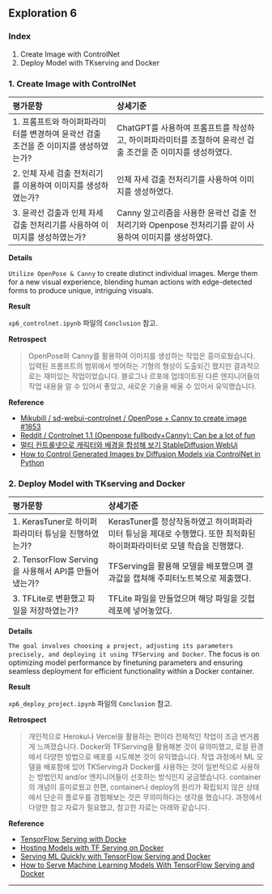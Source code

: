 ## Exploration 6

### Index

1. Create Image with ControlNet
2. Deploy Model with TKserving and Docker

### 1. Create Image with ControlNet

| 평가문항  | 상세기준 | 
| :--- | :--- | 
| 1. 프롬프트와 하이퍼파라미터를 변경하여 윤곽선 검출 조건을 준 이미지를 생성하였는가? | ChatGPT를 사용하여 프롬프트를 작성하고, 하이퍼파라미터를 조절하여 윤곽선 검출 조건을 준 이미지를 생성하였다. | 
| 2. 인체 자세 검출 전처리기를 이용하여 이미지를 생성하였는가? | 인체 자세 검출 전처리기를 사용하여 이미지를 생성하였다. |   
| 3. 윤곽선 검출과 인체 자세 검출 전처리기를 사용하여 이미지를 생성하였는가? | Canny 알고리즘을 사용한 윤곽선 검출 전처리기와 Openpose 전처리기를 같이 사용하여 이미지를 생성하였다. | 

**Details**

`Utilize OpenPose & Canny` to create distinct individual images. Merge them for a new visual experience, blending human actions with edge-detected forms to produce unique, intriguing visuals.

**Result** 

`xp6_controlnet.ipynb` 파일의 `Conclusion` 참고.  

**Retrospect**

> OpenPose와 Canny를 활용하여 이미지를 생성하는 작업은 흥미로웠습니다. 입력된 프롬프트의 범위에서 벗어하는 기형의 형상이 도출되긴 했지만 결과적으로는 재미있는 작업이었습니다. 블로그나 르포에 업데이트된 다른 엔지니어들의 작업 내용을 알 수 있어서 좋았고, 새로운 기술을 배울 수 있어서 유익했습니다. 

**Reference**

* [Mikubill / sd-webui-controlnet / OpenPose + Canny to create image #1853](https://github.com/Mikubill/sd-webui-controlnet/discussions/1853)
* [Reddit / Controlnet 1.1 (Openpose fullbody+Canny): Can be a lot of fun](https://www.reddit.com/r/StableDiffusion/comments/12nnwo7/controlnet_11_openpose_fullbodycanny_can_be_a_lot/)
* [멀티 컨트롤넷으로 캐릭터와 배경을 합성해 보기 StableDiffusion WebUi](https://blog.naver.com/PostView.naver?blogId=dk3dcg&logNo=223039145360)
* [How to Control Generated Images by Diffusion Models via ControlNet in Python](https://thepythoncode.com/article/control-generated-images-with-controlnet-with-huggingface)

### 2. Deploy Model with TKserving and Docker

| 평가문항  | 상세기준 | 
| :--- | :--- | 
| 1. KerasTuner로 하이퍼파라미터 튜닝을 진행하였는가? | KerasTuner를 정상작동하였고 하이퍼파라미터 튜닝을 제대로 수행했다. 또한 최적화된 하이퍼파라미터로 모델 학습을 진행했다. | 
| 2. TensorFlow Serving을 사용해서 API를 만들어냈는가? | TFServing을 활용해 모델을 배포했으며 결과값을 캡쳐해 주피터노트북으로 제출했다. |   
| 3. TFLite로 변환했고 파일을 저장하였는가? | TFLite 파일을 만들었으며 해당 파일을 깃헙 레포에 넣어놓았다. | 

**Details**

`The goal involves choosing a project, adjusting its parameters precisely, and deploying it using TFServing and Docker`. The focus is on optimizing model performance by finetuning parameters and ensuring seamless deployment for efficient functionality within a Docker container.

**Result** 

`xp6_deploy_project.ipynb` 파일의 `Conclusion` 참고.  

**Retrospect**

> 개인적으로 Heroku나 Vercel을 활용하는 편이라 전체적인 작업이 조금 번거롭게 느껴졌습니다. Docker와 TFServing을 활용해본 것이 유의미했고, 로컬 환경에서 다양한 방법으로 배포를 시도해본 것이 유익했습니다. 작업 과정에서 ML 모델을 배포함에 있어 TKServing과 Docker를 사용하는 것이 일반적으로 사용하는 방법인지 and/or 엔지니어들이 선호하는 방식인지 궁금했습니다. container의 개념이 흥미로웠고 한편, container나 deploy의 원리가 확립되지 않은 상태에서 단순히 플로우를 경험해보는 것은 무의미하다는 생각을 했습니다. 과정에서 다양한 참고 자료가 필요했고, 참고한 자료는 아래와 같습니다.

**Reference**

* [TensorFlow Serving with Docke](https://www.tensorflow.org/tfx/serving/docker)
* [Hosting Models with TF Serving on Docker](https://towardsdatascience.com/hosting-models-with-tf-serving-on-docker-aceff9fbf533)
* [Serving ML Quickly with TensorFlow Serving and Docker](https://medium.com/tensorflow/serving-ml-quickly-with-tensorflow-serving-and-docker-7df7094aa008)
* [How to Serve Machine Learning Models With TensorFlow Serving and Docker](https://neptune.ai/blog/how-to-serve-machine-learning-models-with-tensorflow-serving-and-docker)

---